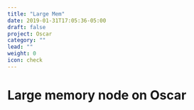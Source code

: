 ```yaml
---
title: "Large Mem"
date: 2019-01-31T17:05:36-05:00
draft: false
project: Oscar
category: ""
lead: ""
weight: 0
icon: check
---
```


# Large memory node on Oscar
